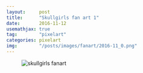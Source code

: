 ```yaml
---
layout:     post
title:      "Skullgirls fan art 1"
date:       2016-11-12
usemathjax: true
tag:        "pixelart"
categories: pixelart
img:        "/posts/images/fanart/2016-11_0.png"
---
```


<figure>
    <img class="art" src="{{ site.image_location }}/fanart/2016-11_0.png" alt="skullgirls fanart"/>
</figure>